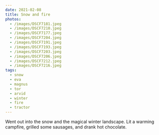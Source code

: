 ```yaml
---
date: 2021-02-08
title: Snow and fire
photos:
  - /images/DSCF7181.jpeg
  - /images/DSCF7210.jpeg
  - /images/DSCF7177.jpeg
  - /images/DSCF7204.jpeg
  - /images/DSCF7191.jpeg
  - /images/DSCF7193.jpeg
  - /images/DSCF7203.jpeg
  - /images/DSCF7206.jpeg
  - /images/DSCF7212.jpeg
  - /images/DSCF7216.jpeg
tags:
  - snow
  - eva
  - magnus
  - tor
  - arvid
  - winter
  - fire
  - tractor
---
```


Went out into the snow and the magical winter landscape. Lit a warming campfire, grilled some sausages, and drank hot chocolate.
